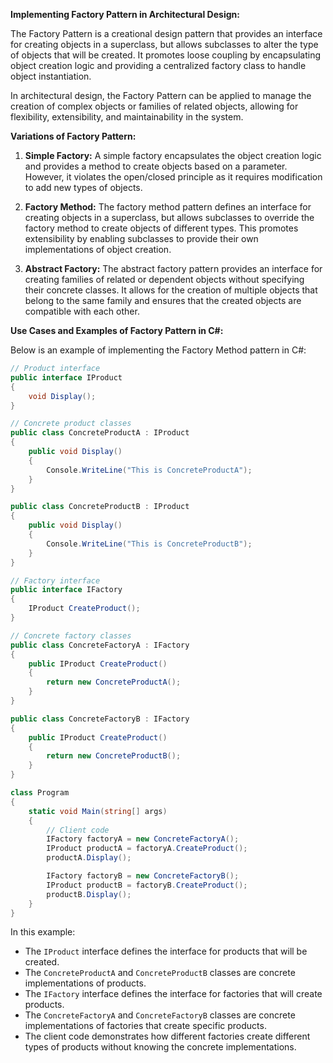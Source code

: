 **Implementing Factory Pattern in Architectural Design:**

The Factory Pattern is a creational design pattern that provides an interface for creating objects in a superclass, but allows subclasses to alter the type of objects that will be created. It promotes loose coupling by encapsulating object creation logic and providing a centralized factory class to handle object instantiation.

In architectural design, the Factory Pattern can be applied to manage the creation of complex objects or families of related objects, allowing for flexibility, extensibility, and maintainability in the system.

**Variations of Factory Pattern:**

1. **Simple Factory:** A simple factory encapsulates the object creation logic and provides a method to create objects based on a parameter. However, it violates the open/closed principle as it requires modification to add new types of objects.

2. **Factory Method:** The factory method pattern defines an interface for creating objects in a superclass, but allows subclasses to override the factory method to create objects of different types. This promotes extensibility by enabling subclasses to provide their own implementations of object creation.

3. **Abstract Factory:** The abstract factory pattern provides an interface for creating families of related or dependent objects without specifying their concrete classes. It allows for the creation of multiple objects that belong to the same family and ensures that the created objects are compatible with each other.

**Use Cases and Examples of Factory Pattern in C#:**

Below is an example of implementing the Factory Method pattern in C#:

```csharp
// Product interface
public interface IProduct
{
    void Display();
}

// Concrete product classes
public class ConcreteProductA : IProduct
{
    public void Display()
    {
        Console.WriteLine("This is ConcreteProductA");
    }
}

public class ConcreteProductB : IProduct
{
    public void Display()
    {
        Console.WriteLine("This is ConcreteProductB");
    }
}

// Factory interface
public interface IFactory
{
    IProduct CreateProduct();
}

// Concrete factory classes
public class ConcreteFactoryA : IFactory
{
    public IProduct CreateProduct()
    {
        return new ConcreteProductA();
    }
}

public class ConcreteFactoryB : IFactory
{
    public IProduct CreateProduct()
    {
        return new ConcreteProductB();
    }
}

class Program
{
    static void Main(string[] args)
    {
        // Client code
        IFactory factoryA = new ConcreteFactoryA();
        IProduct productA = factoryA.CreateProduct();
        productA.Display();

        IFactory factoryB = new ConcreteFactoryB();
        IProduct productB = factoryB.CreateProduct();
        productB.Display();
    }
}
```

In this example:
- The `IProduct` interface defines the interface for products that will be created.
- The `ConcreteProductA` and `ConcreteProductB` classes are concrete implementations of products.
- The `IFactory` interface defines the interface for factories that will create products.
- The `ConcreteFactoryA` and `ConcreteFactoryB` classes are concrete implementations of factories that create specific products.
- The client code demonstrates how different factories create different types of products without knowing the concrete implementations.
